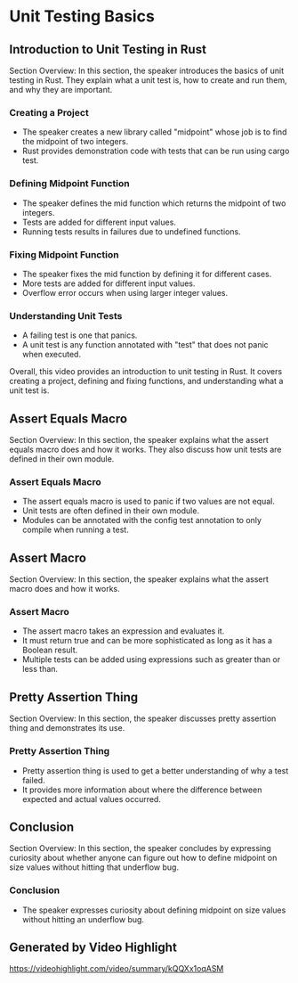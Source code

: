 # Unit Testing Basics

<!--ts-->
<!--te-->

## Introduction to Unit Testing in Rust

Section Overview: In this section, the speaker introduces the basics of unit testing in Rust. They explain what a unit
test is, how to create and run them, and why they are important.

### Creating a Project

- The speaker creates a new library called "midpoint" whose job is to find the midpoint of two integers.
- Rust provides demonstration code with tests that can be run using cargo test.

### Defining Midpoint Function

- The speaker defines the mid function which returns the midpoint of two integers.
- Tests are added for different input values.
- Running tests results in failures due to undefined functions.

### Fixing Midpoint Function

- The speaker fixes the mid function by defining it for different cases.
- More tests are added for different input values.
- Overflow error occurs when using larger integer values.

### Understanding Unit Tests

- A failing test is one that panics.
- A unit test is any function annotated with "test" that does not panic when executed.

Overall, this video provides an introduction to unit testing in Rust. It covers creating a project, defining and fixing
functions, and understanding what a unit test is.

## Assert Equals Macro

Section Overview: In this section, the speaker explains what the assert equals macro does and how it works. They also
discuss how unit tests are defined in their own module.

### Assert Equals Macro

- The assert equals macro is used to panic if two values are not equal.
- Unit tests are often defined in their own module.
- Modules can be annotated with the config test annotation to only compile when running a test.

## Assert Macro

Section Overview: In this section, the speaker explains what the assert macro does and how it works.

### Assert Macro

- The assert macro takes an expression and evaluates it.
- It must return true and can be more sophisticated as long as it has a Boolean result.
- Multiple tests can be added using expressions such as greater than or less than.

## Pretty Assertion Thing

Section Overview: In this section, the speaker discusses pretty assertion thing and demonstrates its use.

### Pretty Assertion Thing

- Pretty assertion thing is used to get a better understanding of why a test failed.
- It provides more information about where the difference between expected and actual values occurred.

## Conclusion

Section Overview: In this section, the speaker concludes by expressing curiosity about whether anyone can figure out how
to define midpoint on size values without hitting that underflow bug.

### Conclusion

- The speaker expresses curiosity about defining midpoint on size values without hitting an underflow bug.

## Generated by Video Highlight

https://videohighlight.com/video/summary/kQQXx1oqASM